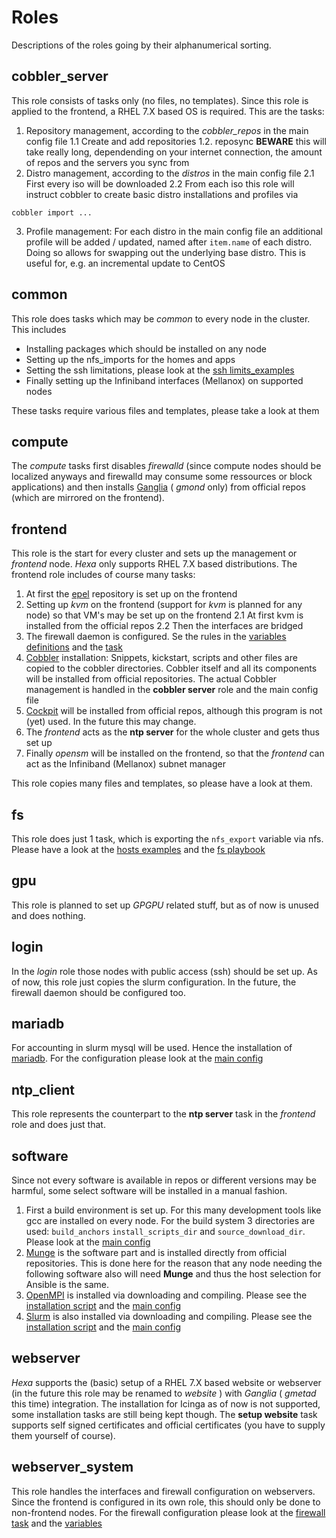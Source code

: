# Roles
Descriptions of the roles going by their alphanumerical sorting.
## cobbler_server
This role consists of tasks only (no files, no templates). Since this role is applied to the frontend, a RHEL 7.X based OS is required. This are the tasks:
1. Repository management, according to the *cobbler_repos* in the main config file
  1.1 Create and add repositories
  1.2. reposync **BEWARE** this will take really long, dependending on your internet connection, the amount of repos and the servers you sync from
2. Distro management, according to the *distros* in the main config file
  2.1 First every iso will be downloaded
  2.2 From each iso this role will instruct cobbler to create basic distro installations and profiles via 
  ```
  cobbler import ...
  ```
3. Profile management: For each distro in the main config file an additional profile will be added / updated, named after `item.name` of each distro. Doing so allows for swapping out the underlying base distro. This is useful for, e.g. an incremental update to CentOS

## common
This role does tasks which may be *common* to every node in the cluster. This includes
- Installing packages which should be installed on any node
- Setting up the nfs_imports for the homes and apps
- Setting the ssh limitations, please look at the [ssh limits_examples](../ssh_access_limits_example.yml)
- Finally setting up the Infiniband interfaces (Mellanox) on supported nodes

These tasks require various files and templates, please take a look at them

## compute
The *compute* tasks first disables *firewalld* (since compute nodes should be localized anyways and firewalld may consume some ressources or block applications) and then installs [Ganglia](http://ganglia.sourceforge.net/) ( *gmond* only) from official repos (which are mirrored on the frontend).

## frontend
This role is the start for every cluster and sets up the management or *frontend* node. *Hexa* only supports RHEL 7.X based distributions. The frontend role includes of course many tasks:
1. At first the [epel](https://fedoraproject.org/wiki/EPEL) repository is set up on the frontend
2. Setting up *kvm* on the frontend (support for *kvm* is planned for any node) so that VM's may be set up on the frontend
  2.1 At first kvm is installed from the official repos
  2.2 Then the interfaces are bridged
3. The firewall daemon is configured. Se the rules in the [variables definitions](frontend/vars/firewallconf.yml) and the [task](frontend/tasks/firewall.yml)
4. [Cobbler](http://cobbler.github.io/) installation: Snippets, kickstart, scripts and other files are copied to the cobbler directories. Cobbler itself and all its components will be installed from official repositories. The actual Cobbler management is handled in the **cobbler server** role and the main config file
5. [Cockpit](http://cockpit-project.org/) will be installed from official repos, although this program is not (yet) used. In the future this may change.
6. The *frontend* acts as the **ntp server** for the whole cluster and gets thus set up
7. Finally *opensm* will be installed on the frontend, so that the *frontend* can act as the Infiniband (Mellanox) subnet manager

This role copies many files and templates, so please have a look at them.

## fs
This role does just 1 task, which is exporting the `nfs_export` variable via nfs. Please have a look at the [hosts examples](../hexa_hosts_example) and the [fs playbook](../playbooks/fs.yml)

## gpu
This role is planned to set up *GPGPU* related stuff, but as of now is unused and does nothing.

## login
In the *login* role those nodes with public access (ssh) should be set up. As of now, this role just copies the slurm configuration. In the future, the firewall daemon should be configured too.

## mariadb
For accounting in slurm mysql will be used. Hence the installation of [mariadb](https://mariadb.org/). For the configuration please look at the [main config](../config_template.yml)

## ntp_client
This role represents the counterpart to the **ntp server** task in the *frontend* role and does just that.

## software
Since not every software is available in repos or different versions may be harmful, some select software will be installed in a manual fashion.
1. First a build environment is set up. For this many development tools like gcc are installed on every node. For the build system 3 directories are used: `build_anchors` `install_scripts_dir` and `source_download_dir`. Please look at the [main config](../config_template.yml)
2. [Munge](https://dun.github.io/munge/) is the software part and is installed directly from official repositories. This is done here for the reason that any node needing the following software also will need **Munge** and thus the host selection for Ansible is the same.
3. [OpenMPI](https://www.open-mpi.org/) is installed via downloading and compiling. Please see the [installation script](software/templates/openmpi.sh) and the [main config](../config_template.yml)
4. [Slurm](https://www.schedmd.com/) is also installed via downloading and compiling. Please see the [installation script](software/templates/slurm.sh) and the [main config](../config_template.yml)

## webserver
*Hexa* supports the (basic) setup of a RHEL 7.X based website or webserver (in the future this role may be renamed to *website* ) with *Ganglia* ( *gmetad* this time) integration. The installation for Icinga as of now is not supported, some installation tasks are still being kept though. The **setup website** task supports self signed certificates and official certificates (you have to supply them yourself of course).

## webserver_system
This role handles the interfaces and firewall configuration on webservers. Since the frontend is configured in its own role, this should only be done to non-frontend nodes. For the firewall configuration please look at the [firewall task](webserver_system/tasks/firewall.yml) and the [variables](webserver_system/vars/main.yml)

